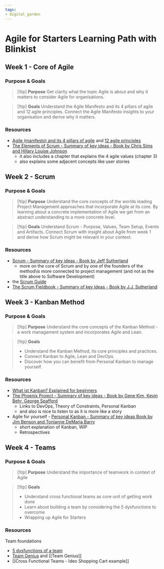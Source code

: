 ```yaml
---
tags: 
- digital_garden
---
```

# Agile for Starters Learning Path with Blinkist
## Week 1 - Core of Agile
### Purpose & Goals
> [!tip] **Purpose**
> Get clarity what the topic Agile is about and why it matters to consider Agile for organisations.

> [!tip] **Goals**
> Understand the Agile Manifesto and its 4 pillars of agile and 12 agile principles. Connect the Agile Manifesto insights to your organisation and derive why it matters.


### Resources
+ [Agile (manifesto) and its 4 pillars of agile](https://agilemanifesto.org/ "https://agilemanifesto.org/") and [12 agile principles](https://agilemanifesto.org/principles.html "https://agilemanifesto.org/principles.html")
+ [The Elements of Scrum - Summary of key ideas - Book by Chris Sims and Hillary Louise Johnson](https://www.blinkist.com/en/nc/browse/books/the-elements-of-scrum-en?r=3&st=the+elem) 
	+ it also includes a chapter that explains the 4 agile values (chapter 3)
	+ also explains some adjacent concepts like user stories

## Week 2 - Scrum
### Purpose & Goals

> [!tip] **Purpose**
> Understand the core concepts of the worlds leading Project Management approaches that incorporate Agile at its core. By learning about a concrete implementation of Agile we get from an abstract understanding to a more concrete level.

> [!tip] **Goals**
> Understand Scrum - Purpose, Values, Team Setup, Events and Artifacts. Connect Scrum with insight about Agile from week 1 and derive how Scrum might be relevant in your context.

### Resources
+ [Scrum - Summary of key ideas - Book by Jeff Sutherland](https://www.blinkist.com/en/nc/browse/books/scrum-en) 
	+ more on the core of Scrum and by one of the founders of the method\is more connected to project management (and not as the title above to Software Development)
+ the [Scrum Guide](https://scrumguides.org/scrum-guide.html "https://scrumguides.org/scrum-guide.html")
+ [The Scrum Fieldbook - Summary of key ideas - Book by J.J. Sutherland](https://www.blinkist.com/en/nc/browse/books/the-scrum-fieldbook-en)

## Week 3 - Kanban Method
### Purpose & Goals
> [!tip] **Purpose**
> Understand the core concepts of the Kanban Method - a work management system and incorporates Agile and Lean.

> [!tip] **Goals**
> + Understand the Kanban Method, its core principles and practices.
> + Connect Kanban to Agile, Lean and DevOps. 
> + Discover how you can benefit from Personal Kanban to manage yourself.

### Resources
+ [What ist Kanban? Explained for beginners](https://kanbanize.com/kanban-resources/getting-started/what-is-kanban "https://kanbanize.com/kanban-resources/getting-started/what-is-kanban")
+ [The Phoenix Project - Summary of key ideas - Book by Gene Kim, Kevin Behr, George Spafford](https://www.blinkist.com/en/nc/browse/books/the-phoenix-project-en?r=1&st=the+pho) 
	+ Links to DevOps, Theory of Constraints, Personal Kanban
	+ and also is nice to listen to as it is more like a story
+ Agile for yourself - [Personal Kanban - Summary of key ideas  Book by Jim Benson and Tonianne DeMaria Barry](https://www.blinkist.com/en/nc/browse/books/personal-kanban-en?r=1&st=personal+kan)
	+ short explanation of Kanban, WIP
	+ Retrospectives

## Week 4 - Teams 
### Purpose & Goals
> [!tip] **Purpose**
> Understand the importance of teamwork in context of Agile

> [!tip] **Goals**
>  + Understand cross functional teams as core unit of getting work done 
>  + Learn about building a team by considering the 5 dysfunctions to overcome 
>  + Wrapping up Agile for Starters

### Resources
Team foundations
+ [5 dysfunctions of a team](https://www.blinkist.com/en/nc/browse/books/the-five-dysfunctions-of-a-team-en?r=1&st=5+dy "https://www.blinkist.com/en/nc/browse/books/the-five-dysfunctions-of-a-team-en?r=1&st=5+dy")
+ [Team Genius](https://www.blinkist.com/en/nc/browse/books/team-genius-en?r=2&st=tea) and [[Team Genius]]
+ [[Cross Functional Teams - Ideo Shopping Cart example]]
